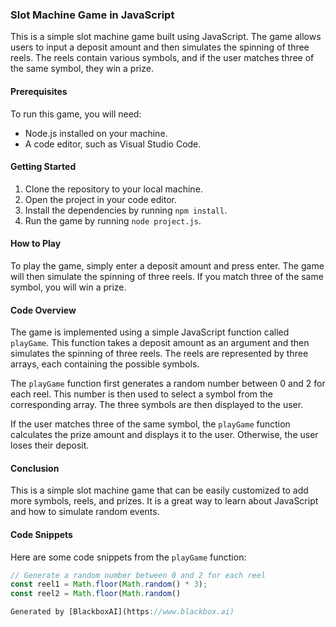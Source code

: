  ### Slot Machine Game in JavaScript

This is a simple slot machine game built using JavaScript. The game allows users to input a deposit amount and then simulates the spinning of three reels. The reels contain various symbols, and if the user matches three of the same symbol, they win a prize.

#### Prerequisites

To run this game, you will need:

* Node.js installed on your machine.
* A code editor, such as Visual Studio Code.

#### Getting Started

1. Clone the repository to your local machine.
2. Open the project in your code editor.
3. Install the dependencies by running `npm install`.
4. Run the game by running `node project.js`.

#### How to Play

To play the game, simply enter a deposit amount and press enter. The game will then simulate the spinning of three reels. If you match three of the same symbol, you will win a prize. 

#### Code Overview

The game is implemented using a simple JavaScript function called `playGame`. This function takes a deposit amount as an argument and then simulates the spinning of three reels. The reels are represented by three arrays, each containing the possible symbols.

The `playGame` function first generates a random number between 0 and 2 for each reel. This number is then used to select a symbol from the corresponding array. The three symbols are then displayed to the user.

If the user matches three of the same symbol, the `playGame` function calculates the prize amount and displays it to the user. Otherwise, the user loses their deposit.

#### Conclusion

This is a simple slot machine game that can be easily customized to add more symbols, reels, and prizes. It is a great way to learn about JavaScript and how to simulate random events.

#### Code Snippets

Here are some code snippets from the `playGame` function:

```javascript
// Generate a random number between 0 and 2 for each reel
const reel1 = Math.floor(Math.random() * 3);
const reel2 = Math.floor(Math.random()

Generated by [BlackboxAI](https://www.blackbox.ai)